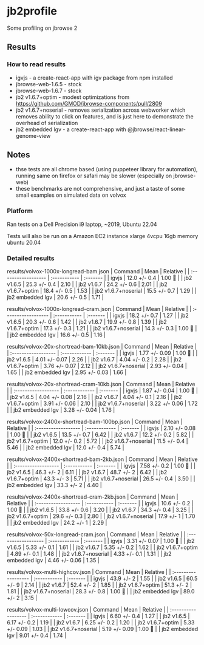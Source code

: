 # jb2profile

Some profiling on jbrowse 2

## Results

### How to read results

- igvjs - a create-react-app with igv package from npm installed
- jbrowse-web-1.6.5 - stock
- jbrowse-web-1.6.7 - stock
- jb2 v1.6.7+optim  - modest optimizations from https://github.com/GMOD/jbrowse-components/pull/2809
- jb2 v1.6.7+noserial - removes serialization across webworker which removes ability to click on features, and is just here to demonstrate the overhead of serialization
- jb2 embedded lgv - a create-react-app with @jbrowse/react-linear-genome-view

## Notes

- thse tests are all chrome based (using puppeteer library for automation), running same on firefox or safari may be slower (especially on jbrowse-web)
- these benchmarks are not comprehensive, and just a taste of some small examples on simulated data on volvox

### Platform


Ran tests on a Dell Precision i9 laptop, ~2019, Ubuntu 22.04

Tests will also be run on a Amazon EC2 instance xlarge 4vcpu 16gb memory ubuntu 20.04

### Detailed results



results/volvox-1000x-longread-bam.json
| Command             | Mean         | Relative |
| :------------------ | :----------- | :------- |
| igvjs               | 12.0 +/- 0.4 | 1.00 🍏  |
| jb2 v1.6.5          | 25.3 +/- 0.4 | 2.10     |
| jb2 v1.6.7          | 24.2 +/- 0.6 | 2.01     |
| jb2 v1.6.7+optim    | 18.4 +/- 0.5 | 1.53     |
| jb2 v1.6.7+noserial | 15.5 +/- 0.7 | 1.29     |
| jb2 embedded lgv    | 20.6 +/- 0.5 | 1.71     |

results/volvox-1000x-longread-cram.json
| Command             | Mean         | Relative |
| :------------------ | :----------- | :------- |
| igvjs               | 18.2 +/- 0.7 | 1.27     |
| jb2 v1.6.5          | 20.3 +/- 0.6 | 1.42     |
| jb2 v1.6.7          | 19.9 +/- 0.8 | 1.39     |
| jb2 v1.6.7+optim    | 17.3 +/- 0.3 | 1.21     |
| jb2 v1.6.7+noserial | 14.3 +/- 0.3 | 1.00 🍏  |
| jb2 embedded lgv    | 16.6 +/- 0.5 | 1.16     |

results/volvox-20x-shortread-bam-10kb.json
| Command             | Mean          | Relative |
| :------------------ | :------------ | :------- |
| igvjs               | 1.77 +/- 0.09 | 1.00 🍏  |
| jb2 v1.6.5          | 4.01 +/- 0.07 | 2.26     |
| jb2 v1.6.7          | 4.04 +/- 0.2  | 2.28     |
| jb2 v1.6.7+optim    | 3.76 +/- 0.07 | 2.12     |
| jb2 v1.6.7+noserial | 2.93 +/- 0.04 | 1.65     |
| jb2 embedded lgv    | 2.95 +/- 0.03 | 1.66     |

results/volvox-20x-shortread-cram-10kb.json
| Command             | Mean          | Relative |
| :------------------ | :------------ | :------- |
| igvjs               | 1.87 +/- 0.04 | 1.00 🍏  |
| jb2 v1.6.5          | 4.04 +/- 0.08 | 2.16     |
| jb2 v1.6.7          | 4.04 +/- 0.1  | 2.16     |
| jb2 v1.6.7+optim    | 3.91 +/- 0.06 | 2.10     |
| jb2 v1.6.7+noserial | 3.22 +/- 0.06 | 1.72     |
| jb2 embedded lgv    | 3.28 +/- 0.04 | 1.76     |

results/volvox-2400x-shortread-bam-100bp.json
| Command             | Mean          | Relative |
| :------------------ | :------------ | :------- |
| igvjs               | 2.10 +/- 0.08 | 1.00 🍏  |
| jb2 v1.6.5          | 13.5 +/- 0.7  | 6.42     |
| jb2 v1.6.7          | 12.2 +/- 0.2  | 5.82     |
| jb2 v1.6.7+optim    | 12.0 +/- 0.2  | 5.72     |
| jb2 v1.6.7+noserial | 11.5 +/- 0.4  | 5.46     |
| jb2 embedded lgv    | 12.0 +/- 0.4  | 5.74     |

results/volvox-2400x-shortread-bam-2kb.json
| Command             | Mean         | Relative |
| :------------------ | :----------- | :------- |
| igvjs               | 7.58 +/- 0.2 | 1.00 🍏  |
| jb2 v1.6.5          | 46.3 +/- 2   | 6.11     |
| jb2 v1.6.7          | 48.7 +/- 2   | 6.42     |
| jb2 v1.6.7+optim    | 43.3 +/- 3   | 5.71     |
| jb2 v1.6.7+noserial | 26.5 +/- 0.4 | 3.50     |
| jb2 embedded lgv    | 33.3 +/- 2   | 4.40     |

results/volvox-2400x-shortread-cram-2kb.json
| Command             | Mean         | Relative |
| :------------------ | :----------- | :------- |
| igvjs               | 10.6 +/- 0.2 | 1.00 🍏  |
| jb2 v1.6.5          | 33.8 +/- 0.6 | 3.20     |
| jb2 v1.6.7          | 34.3 +/- 0.4 | 3.25     |
| jb2 v1.6.7+optim    | 29.6 +/- 0.3 | 2.80     |
| jb2 v1.6.7+noserial | 17.9 +/- 1   | 1.70     |
| jb2 embedded lgv    | 24.2 +/- 1   | 2.29     |

results/volvox-50x-longread-cram.json
| Command             | Mean          | Relative |
| :------------------ | :------------ | :------- |
| igvjs               | 3.31 +/- 0.07 | 1.00 🍏  |
| jb2 v1.6.5          | 5.33 +/- 0.1  | 1.61     |
| jb2 v1.6.7          | 5.35 +/- 0.2  | 1.62     |
| jb2 v1.6.7+optim    | 4.89 +/- 0.1  | 1.48     |
| jb2 v1.6.7+noserial | 4.33 +/- 0.1  | 1.31     |
| jb2 embedded lgv    | 4.46 +/- 0.06 | 1.35     |

results/volvox-multi-highcov.json
| Command             | Mean         | Relative |
| :------------------ | :----------- | :------- |
| igvjs               | 43.9 +/- 2   | 1.55     |
| jb2 v1.6.5          | 60.5 +/- 9   | 2.14     |
| jb2 v1.6.7          | 52.4 +/- 2   | 1.85     |
| jb2 v1.6.7+optim    | 51.3 +/- 2   | 1.81     |
| jb2 v1.6.7+noserial | 28.3 +/- 0.8 | 1.00 🍏  |
| jb2 embedded lgv    | 89.0 +/- 2   | 3.15     |

results/volvox-multi-lowcov.json
| Command             | Mean          | Relative |
| :------------------ | :------------ | :------- |
| igvjs               | 6.60 +/- 0.4  | 1.27     |
| jb2 v1.6.5          | 6.17 +/- 0.2  | 1.19     |
| jb2 v1.6.7          | 6.25 +/- 0.2  | 1.20     |
| jb2 v1.6.7+optim    | 5.33 +/- 0.09 | 1.03     |
| jb2 v1.6.7+noserial | 5.19 +/- 0.09 | 1.00 🍏  |
| jb2 embedded lgv    | 9.01 +/- 0.4  | 1.74     |

